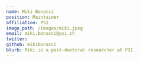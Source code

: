 ```yaml
---
name: Miki Bonacci
position: Maintainer
affiliation: PSI
image_path: /images/miki.jpeg
email: miki.bonacci@psi.ch
twitter:
github: mikibonacci
blurb: Miki is a post-doctoral researcher at PSI.
---
```

